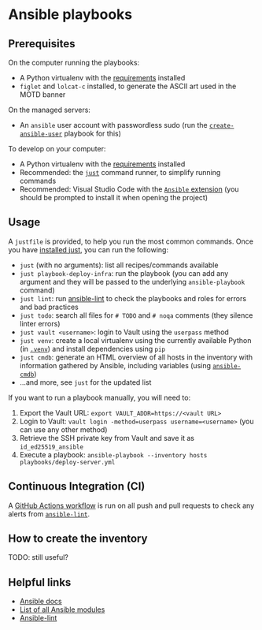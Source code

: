 # Ansible playbooks

## Prerequisites

On the computer running the playbooks:
  - A Python virtualenv with the [requirements](./requirements.txt) installed
  - `figlet` and `lolcat-c` installed, to generate the ASCII art used in the MOTD banner

On the managed servers:
  - An `ansible` user account with passwordless sudo (run the
    [`create-ansible-user`](./playbooks/create-ansible-user.yml) playbook for this)

To develop on your computer:
  - A Python virtualenv with the [requirements](./requirements.txt) installed
  - Recommended: the [`just`][just-manual] command runner, to simplify running commands
  - Recommended: Visual Studio Code with the [`Ansible` extension][ansible-vscode-extension] (you should be prompted to install it when opening the project)

## Usage

A `justfile` is provided, to help you run the most common commands. Once you have [installed just][just-installation], you can run the following:
  - `just` (with no arguments): list all recipes/commands available
  - `just playbook-deploy-infra`: run the playbook (you can add any argument and they will be passed to the underlying `ansible-playbook` command)
  - `just lint`: run [ansible-lint][ansible-lint] to check the playbooks and roles for errors and bad practices
  - `just todo`: search all files for `# TODO` and `# noqa` comments (they silence linter errors)
  - `just vault <username>`: login to Vault using the `userpass` method
  - `just venv`: create a local virtualenv using the currently available Python (in [`.venv`](./venv)) and install dependencies using `pip`
  - `just cmdb`: generate an HTML overview of all hosts in the inventory with information gathered by Ansible, including variables (using [`ansible-cmdb`][ansible-cmdb])
  - ...and more, see `just` for the updated list

If you want to run a playbook manually, you will need to:
1. Export the Vault URL: `export VAULT_ADDR=https://<vault URL>`
2. Login to Vault: `vault login -method=userpass username=<username>` (you can use any other method)
3. Retrieve the SSH private key from Vault and save it as `id_ed25519_ansible`
4. Execute a playbook: `ansible-playbook --inventory hosts playbooks/deploy-server.yml`

## Continuous Integration (CI)

A [GitHub Actions workflow](./.github/workflows/test.yml) is run on all push and pull requests to check any alerts from [`ansible-lint`][ansible-lint].

## How to create the inventory

TODO: still useful?

## Helpful links

  - [Ansible docs][ansible-docs]
  - [List of all Ansible modules][ansible-list-of-modules]
  - [Ansible-lint][ansible-lint]

[ansible-docs]: https://docs.ansible.com/ansible/latest/index.html
[ansible-list-of-modules]: https://docs.ansible.com/ansible/latest/collections/all_plugins.html
[ansible-cmdb]: https://github.com/fboender/ansible-cmdb
[ansible-lint]: https://ansible.readthedocs.io/projects/lint/
[ansible-vscode-extension]: https://marketplace.visualstudio.com/items?itemName=redhat.ansible
[just-installation]: https://just.systems/man/en/packages.html
[just-manual]: https://just.systems/man/en/
